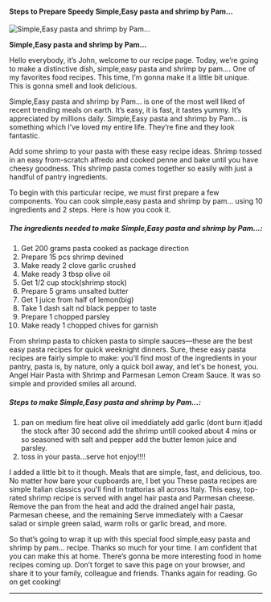             

#### Steps to Prepare Speedy Simple,Easy pasta and shrimp by Pam...

![Simple,Easy pasta and shrimp by Pam&hellip;](https://img-global.cpcdn.com/recipes/5031657031598080/751x532cq70/simpleeasy-pasta-and-shrimp-by-pam-recipe-main-photo.jpg)

**Simple,Easy pasta and shrimp by Pam&hellip;**

Hello everybody, it’s John, welcome to our recipe page. Today, we’re going to make a distinctive dish, simple,easy pasta and shrimp by pam…. One of my favorites food recipes. This time, I’m gonna make it a little bit unique. This is gonna smell and look delicious.

Simple,Easy pasta and shrimp by Pam… is one of the most well liked of recent trending meals on earth. It’s easy, it is fast, it tastes yummy. It’s appreciated by millions daily. Simple,Easy pasta and shrimp by Pam… is something which I’ve loved my entire life. They’re fine and they look fantastic.

Add some shrimp to your pasta with these easy recipe ideas. Shrimp tossed in an easy from-scratch alfredo and cooked penne and bake until you have cheesy goodness. This shrimp pasta comes together so easily with just a handful of pantry ingredients.

To begin with this particular recipe, we must first prepare a few components. You can cook simple,easy pasta and shrimp by pam… using 10 ingredients and 2 steps. Here is how you cook it.

##### The ingredients needed to make Simple,Easy pasta and shrimp by Pam…:

1.  Get 200 grams pasta cooked as package direction
2.  Prepare 15 pcs shrimp devined
3.  Make ready 2 clove garlic crushed
4.  Make ready 3 tbsp olive oil
5.  Get 1/2 cup stock(shrimp stock)
6.  Prepare 5 grams unsalted butter
7.  Get 1 juice from half of lemon(big)
8.  Take 1 dash salt nd black pepper to taste
9.  Prepare 1 chopped parsley
10.  Make ready 1 chopped chives for garnish

From shrimp pasta to chicken pasta to simple sauces—these are the best easy pasta recipes for quick weeknight dinners. Sure, these easy pasta recipes are fairly simple to make: you'll find most of the ingredients in your pantry, pasta is, by nature, only a quick boil away, and let's be honest, you. Angel Hair Pasta with Shrimp and Parmesan Lemon Cream Sauce. It was so simple and provided smiles all around.

##### Steps to make Simple,Easy pasta and shrimp by Pam…:

1.  pan on medium fire heat olive oil imeddiately add garlic (dont burn it)add the stock after 30 second add the shrimp untill cooked about 4 mins or so seasoned with salt and pepper add the butter lemon juice and parsley.
2.  toss in your pasta…serve hot enjoy!!!!

I added a little bit to it though. Meals that are simple, fast, and delicious, too. No matter how bare your cupboards are, I bet you These pasta recipes are simple Italian classics you'll find in trattorias all across Italy. This easy, top-rated shrimp recipe is served with angel hair pasta and Parmesan cheese. Remove the pan from the heat and add the drained angel hair pasta, Parmesan cheese, and the remaining Serve immediately with a Caesar salad or simple green salad, warm rolls or garlic bread, and more.

So that’s going to wrap it up with this special food simple,easy pasta and shrimp by pam… recipe. Thanks so much for your time. I am confident that you can make this at home. There’s gonna be more interesting food in home recipes coming up. Don’t forget to save this page on your browser, and share it to your family, colleague and friends. Thanks again for reading. Go on get cooking!

* * *